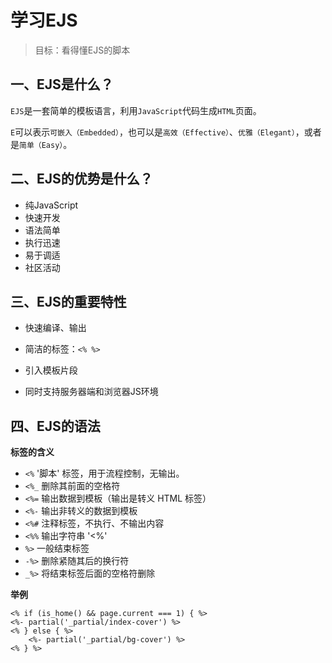 # 学习EJS

> 目标：看得懂EJS的脚本

## 一、EJS是什么？

`EJS`是一套简单的模板语言，利用`JavaScript`代码生成`HTML`页面。

`E`可以表示`可嵌入（Embedded）`，也可以是`高效（Effective）`、`优雅（Elegant）`，或者是`简单（Easy）`。

## 二、EJS的优势是什么？

- 纯JavaScript
- 快速开发
- 语法简单
- 执行迅速
- 易于调适
- 社区活动

## 三、EJS的重要特性

- 快速编译、输出

- 简洁的标签：`<% %>`

- 引入模板片段

- 同时支持服务器端和浏览器JS环境

  

## 四、EJS的语法

**标签的含义**

- `<%` '脚本' 标签，用于流程控制，无输出。
- `<%_` 删除其前面的空格符
- `<%=` 输出数据到模板（输出是转义 HTML 标签）
- `<%-` 输出非转义的数据到模板
- `<%#` 注释标签，不执行、不输出内容
- `<%%` 输出字符串 '<%'
- `%>` 一般结束标签
- `-%>` 删除紧随其后的换行符
- `_%>` 将结束标签后面的空格符删除



**举例**

```ejs
<% if (is_home() && page.current === 1) { %>
<%- partial('_partial/index-cover') %>
<% } else { %>
    <%- partial('_partial/bg-cover') %>
<% } %>
```

